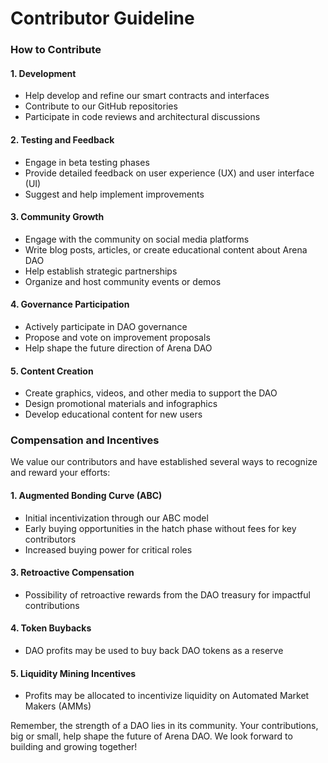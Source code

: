 # Contributor Guideline

### How to Contribute

#### 1. Development

* Help develop and refine our smart contracts and interfaces
* Contribute to our GitHub repositories
* Participate in code reviews and architectural discussions

#### 2. Testing and Feedback

* Engage in beta testing phases
* Provide detailed feedback on user experience (UX) and user interface (UI)
* Suggest and help implement improvements

#### 3. Community Growth

* Engage with the community on social media platforms
* Write blog posts, articles, or create educational content about Arena DAO
* Help establish strategic partnerships
* Organize and host community events or demos

#### 4. Governance Participation

* Actively participate in DAO governance
* Propose and vote on improvement proposals
* Help shape the future direction of Arena DAO

#### 5. Content Creation

* Create graphics, videos, and other media to support the DAO
* Design promotional materials and infographics
* Develop educational content for new users

### Compensation and Incentives

We value our contributors and have established several ways to recognize and reward your efforts:

#### 1. Augmented Bonding Curve (ABC)

* Initial incentivization through our ABC model
* Early buying opportunities in the hatch phase without fees for key contributors
* Increased buying power for critical roles

#### 3. Retroactive Compensation

* Possibility of retroactive rewards from the DAO treasury for impactful contributions

#### 4. Token Buybacks

* DAO profits may be used to buy back DAO tokens as a reserve

#### 5. Liquidity Mining Incentives

* Profits may be allocated to incentivize liquidity on Automated Market Makers (AMMs)

Remember, the strength of a DAO lies in its community. Your contributions, big or small, help shape the future of Arena DAO. We look forward to building and growing together!
